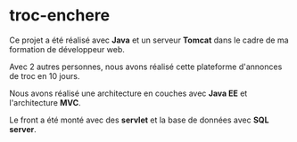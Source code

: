 troc-enchere
=============

Ce projet a été réalisé avec **Java** et un serveur **Tomcat** dans le cadre de ma formation de développeur web.

Avec 2 autres personnes, nous avons réalisé cette plateforme d'annonces de troc en 10 jours.

Nous avons réalisé une architecture en couches avec **Java EE** et l'architecture **MVC**.

Le front a été monté avec des **servlet** et la base de données avec **SQL server**.




